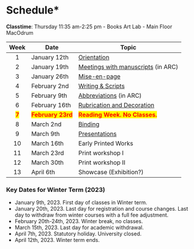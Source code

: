 # Schedule\*

**Classtime**: Thursday 11:35 am-2:25 pm - Books Art Lab - Main Floor MacOdrum

|                  Week                 | Date                                              | Topic                                                                                |
| :-----------------------------------: | ------------------------------------------------- | ------------------------------------------------------------------------------------ |
|                   1                   | January 12th                                      | [Orientation](detailed-schedule/orientation.md)                                      |
|                   2                   | January 19th                                      | [Meetings with manuscripts](detailed-schedule/meetings-with-manuscripts.md) (in ARC) |
|                   3                   | January 26th                                      | [Mise-en-page](detailed-schedule/mise-en-page.md)                                    |
|                   4                   | February 2nd                                      | [Writing & Scripts](detailed-schedule/writing-and-scripts.md)                        |
|                   5                   | February 9th                                      | [Abbreviations](detailed-schedule/abbreviations.md) (in ARC)                         |
|                   6                   | February 16th                                     | [Rubrication and Decoration](detailed-schedule/decoration.md)                        |
| <mark style="color:red;">**7**</mark> | <mark style="color:red;">**February 23rd**</mark> | <mark style="color:red;">**Reading Week. No Classes.**</mark>                        |
|                   8                   | March 2nd                                         | [Binding](detailed-schedule/bookbindings.md)                                         |
|                   9                   | March 9th                                         | [Presentations](course-information/syllabus/coursework/presentations.md)             |
|                   10                  | March 16th                                        | Early Printed Works                                                                  |
|                   11                  | March 23rd                                        | Print workshop I                                                                     |
|                   12                  | March 30th                                        | Print workshop II                                                                    |
|                   13                  | April 6th                                         | Showcase (Exhibition?)                                                               |

### Key Dates for Winter Term (2023)

* January 9th, 2023. First day of classes in Winter term.
* January 20th, 2023. Last day for registration and course changes. Last day to withdraw from  winter courses with a full fee adjustment.
* February 20th-24th, 2023. Winter break, no classes.
* March 15th, 2023. Last day for academic withdrawal.
* April 7th, 2023. Statutory holiday. University closed.
* April 12th, 2023. Winter term ends.
